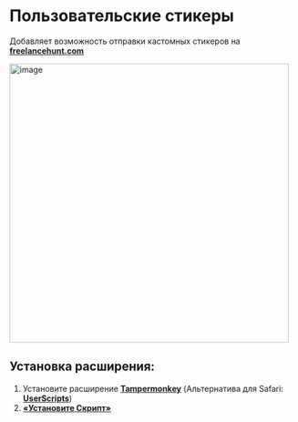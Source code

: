 # Пользовательские стикеры
Добавляет возможность отправки кастомных стикеров на **[freelancehunt.com](https://freelancehunt.com/)**

<img width="490" alt="image" src="https://github.com/stanislavlysenko0912/freelancehunt-stickers/assets/86171768/cd8caa89-2ae4-4a5a-b1eb-f7a3261d88d0">

## Установка расширения:
1. Установите расширение **[Tampermonkey](https://www.tampermonkey.net/)** (Альтернатива для Safari: **[UserScripts](https://apps.apple.com/app/userscripts/id1463298887 )**)
2. **[«Установите Скрипт»](https://raw.githubusercontent.com/stanislavlysenko0912/freelancehunt-stickers/main/freelancehunt_stickers.user.js)**